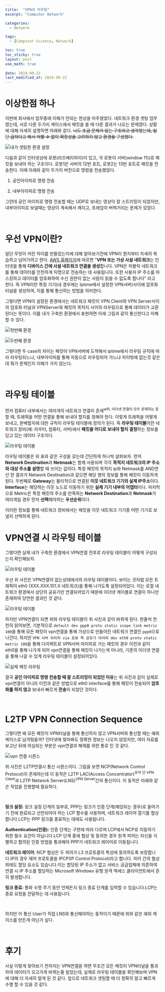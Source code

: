 ```yaml
---
title:  "VPN과 라우팅"
excerpt: "Computer Network"

categories:
  - Network

tags:
  - [Computer Science, Network]

toc: true
toc_sticky: true
layout: post
use_math: true
 
date: 2024-09-22
last_modified_at: 2024-09-22
---
```


# **이상한점 하나**

이번에 회사에서 업무중에 이해가 안되는 현상을 마주쳤었다. 네트워크 환경 셋팅 업무였는데, 서로 다른 두가지 케이스에서 패킷을 쏠 때 다른 결과가 나오는 문제였다. 상황에 대해 자세히 설명하면 아래와 같다. ~~나도 조금 문제가 있는 구조라고 생각했는데, 일단 급하다고 해서 어쩔 수 없이 확장성을 고려하지 않고 환경을 구성했다.~~

![내가 셋팅한 환경 설정](/assets/img/VPN_Routing_Ex.png)

다음과 같이 인터넷상에 로봇(라즈베리파이)이 있고, 각 로봇이 서버(window 11))로 패킷을 보내야 하는 구조이다. 로봇1은 서버의 12번 포트, 로봇2는 13번 포트로 패킷을 전송한다. 이때 아래와 같이 두가지 버전으로 명령을 전송했었다.

1. 공인아이피로 명령 전송

2. 내부아이피로 명령 전송

그런데 공인 아이피로 명령 전송할 때는 UDP로 보내는 영상이 잘 스트리밍이 되었지만, 내부아이피로 보낼때는 영상이 계속해서 깨지고, 프레임이 버벅거리는 문제가 있었다.



<br>

# **우선 VPN이란?**

일단 무엇이 저런 차이를 만들었는지에 대해 알아보기전에 VPN이 뭔지부터 자세히 복습하고 넘어가려고 한다. [AWS 홈페이지](https://aws.amazon.com/ko/what-is/vpn/)에 따르면 "**VPN 또는 가상 사설 네트워크**는 인터넷을 통해 **디바이스 간에 사설 네트워크 연결을 생성**합니다. VPN은 퍼블릭 네트워크를 통해 데이터를 안전하게 익명으로 전송하는 데 사용됩니다. 또한 사용자 IP 주소를 마스킹하고 데이터를 암호화하여 수신 권한이 없는 사람이 읽을 수 없도록 합니다" 라고 한다. 즉 VPN이란 특정 기기(내 경우에는 Iptime에서 설정한 VPN서버)사이에 암호화 터널을 생성하여, 이를 통해 통신하는 방법을 의미한다.

그렇다면 VPN이 설정된 환경에서는 네트워크 패킷이 VPN Client와 VPN Server사이의 암호화 터널과 VPNServer와 패킷의 목적지 사이의 라우팅으로 통해 데이터가 교환된다는 뜻이다. 이를 내가 구축한 환경에서 표현하면 아래 그림과 같이 통신한다고 이해할 수 있다.

![첫번째 환경](/assets/img/internal_ip_packet.png)

![두번째 환경](/assets/img/내가생각한vpn시퀸스.png)

그렇다면 두 case의 차이는 패킷이 VPN서버에 도착해서 iptime에서 라우팅 규칙에 따라 라우팅되느냐, 내부아이피를 통해 자동으로 라우팅되어 가느냐 차이밖에 없는것 같은데 뭐가 문제인지 이해가 가지 않는다.

<br>

# **라우팅 테이블**

먼저 컴퓨터 내부에서는 여러개의 네트워크 연결이 존재<sup>wifi, 이더넷 연결이 모두 존재하는 등</sup> 할 때, 트래픽을 어떤 연결을 통해 보내야 할지를 정해야 한다. 이렇게 트래픽을 어떻게 보내고, 분배할지에 대한 규칙이 라우팅 테이블에 정의가 된다. 즉 **라우팅 테이블**이란 네트워크 장비(예: 라우터, 컴퓨터, 서버)에서 **패킷을 어디로 보내야 할지 결정**하는 정보를 담고 있는 데이터 구조이다.

![라우팅 테이블](/assets/img/route_table.png)

라우팅 테이블은 위 표와 같은 구성을 갖는데 간단하게 하나씩 살펴보자. 먼저 **Network Destination**과 **Netmask**는 함께 사용되며 각각 **목적지 네트워크의 IP 주소와 대상 주소를 설명**할 때 쓰이는 값이다. 특정 패킷의 목적지 ip와 Netmask를 AND연산 한 결과가 Network Destination과 같으면 해당 행의 정보를 통해 패킷이 이동하게 된다. 두번째로 **Gateway**는 물리적으로 연결된 **이웃 네트워크 기기의 실제 IP주소**이다. **Interface**는 해당하는 이웃 노드로 이동하기 위한 **실제 기기 내부의 어뎁터**이다. 마지막으로 Metric은 특정 패킷의 주소를 만족하는 **Network Destination**과 **Netmask**가 여러개일 경우 먼저 **선택**해야하는 **우선순위**이다.

이러한 정보를 통해 네트워크 장비에서는 패킷을 이웃 네트워크 기기중 어떤 기기로 보낼지 선택하게 된다.

# **VPN연결 시 라우팅 테이블**

그렇다면 실제 내가 구축한 환경에서 VPN연결 전후로 라우팅 테이블이 어떻게 구성되는지 확인해보자.

![라우팅 테이블](/assets/img/vanila_route_matrix.png)

우선 위 사진은 VPN연결이 없는상태에서의 라우팅 테이블이다. 보이는 것처럼 모든 트래픽이 eth0 (XXX.XXX.101.X 네트워크)을 통해 나가도록 설정되어있다. 이는 로컬 네트워크 환경에서 상단의 공유기만 연결되어있기 때문에 이더넷 케이블로 연결이 하나만 존재하여 당연한 결과인 것 같다.

![라우팅 테이블](/assets/img/vpn_route_table.png)

하지만 VPN연결이 되면 위와 라우팅 테이블이 위 사진과 같이 바뀌게 된다. 한줄씩 천천히 읽어보면, 기본적으로 ```default dev ppp0 proto static scope link metric 100```을 통해 모든 패킷이 vpn연결을 통해 가상으로 만들어진 네트워크 연결인 ```ppp0```으로 나간다. 하지만 ```VPN 서버 아이피 via 로봇 쪽 공유기 아이피 dev eth0 proto static metric 100```을 통해 다이렉트로 VPN서버 아이피로 가는 패킷의 경우 이전과 같이 eth0을 통해 나가게 되어 vpn연결을 통해 패킷이 나가는게 아니라, 기존의 이더넷 연결을 통해 나갈 수 있게 라우팅 테이블이 설정되어있다.

![실제 패킷 라우팅](/assets/img/실제VPN시퀸스.png)

결국 **공인 아이피로 명령 전송할 때 잘 스트리밍이 되었던 이유**는 위 사진과 같이 실제로 vpn연결이 아니라 이전과 같은 방법으로 eth0 interface를 통해 패킷이 전송되어 **암호화를 하지 않고** 보내서 빠르게 **전송**이 되었던 것이다.

<br>

# **L2TP VPN Connection Sequence**

그렇다면 왜 모든 패킷이 VPN터널을 통해 통신하지 않고 VPN서버와 통신할 때는 예외 케이스로 남겨뒀을까? 인터넷에 찾아봐도 정확한 정보는 나오지 않았지만, 여러 자료를 보고난 뒤에 의심되는 부분은 vpn연결과 해제를 위한 통로 인 것 같다.

![vpn 연결 시퀸스](/assets/img/VPN_Connection_seq.png)

위 사진은 L2TP연결시 통신 시퀸스이다. 그림을 보면 NCP(Network Control Protocol)이 존재하는데 이 동작은 L2TP LAC(Access Concentrator)<sup>유저 단 VPN Client</sup>과 L2TP Network Server(LNS)<sup>VPN Server</sup>간의 통신이다. 이 동작은 아래와 같은 작업을 진행할때 필요하다.

<br>

**링크 설정:** 링크 설정 단계의 일부로, PPP는 링크가 인증 단계(해당되는 경우)로 들어가기 전에 완료되고 선언되어야 하는 LCP 함수를 사용하며, 네트워크 레이어 열기를 협상합니다.LCP는 PPP 링크를 종료하는 데에도 사용됩니다.

**Authentication(인증):** 인증 단계는 구현에 따라 다르며 LCP에서 NCP로 이동하기 위한 필수 요건이 아닙니다.LCP 단계 중에 협상 및 동의한 경우 원격 피어는 자신을 식별하고 합의된 인증 방법을 통과해야 PPP가 네트워크 레이어로 이동됩니다.

**네트워크 레이어:** NCP 협상은 두 피어가 L3 프로토콜의 특성에 동의하도록 보장합니다.IP의 경우 제어 프로토콜을 IPCP(IP Control Protocol)라고 합니다. 피어 간의 협상 외에도 할당 요소도 있습니다.이는 할당된 IP 주소가 없고 서비스 공급업체에 의존하여 연결 시 IP 주소를 할당하는 Microsoft Windows 유형 원격 액세스 클라이언트에서 흔히 발생합니다.

**링크 종료:** 통화 수명 주기 동안 언제든지 링크 종료 단계를 입력할 수 있습니다.LCP는 종료 요청을 전달하는 데 사용됩니다.

<br>

하지만 이 통신 User가 직접 LNS와 통신해야하는 동작이기 때문에 위와 같은 예외 케이스를 만든게 아닌가 싶다.

<br>

# **후기**

사실 이렇게 찾아보기 전까지는 VPN연결을 하면 무조건 모든 패킷이 VPN터널을 통과하여 데이터가 오고가게 바뀌는줄 알았는데, 실제로 라우팅 테이블을 확인해보며 VPN에 대해 더 자세히 알게 된 것 같다. 앞으로 네트워크 셋팅할 때 더 정확히 알고 빠르게 수행 할 수 있을 것 같다.